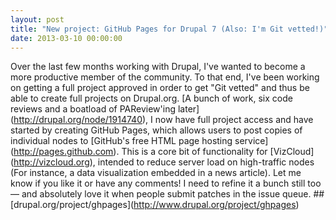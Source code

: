 ```yaml
---
layout: post
title: "New project: GitHub Pages for Drupal 7 (Also: I'm Git vetted!)"
date: 2013-03-10 00:00:00
---
```


Over the last few months working with Drupal, I've wanted to become a more productive member of the community. To that end, I've been working on getting a full project approved in order to get "Git vetted" and thus be able to create full projects on Drupal.org. \[A bunch of work, six code reviews and a boatload of PAReview'ing later\](http://drupal.org/node/1914740), I now have full project access and have started by creating GitHub Pages, which allows users to post copies of individual nodes to \[GitHub's free HTML page hosting service\](http://pages.github.com). This is a core bit of functionality for \[VizCloud\](http://vizcloud.org), intended to reduce server load on high-traffic nodes (For instance, a data visualization embedded in a news article). Let me know if you like it or have any comments! I need to refine it a bunch still too — and absolutely love it when people submit patches in the issue queue. ## \[drupal.org/project/ghpages\](http://www.drupal.org/project/ghpages)